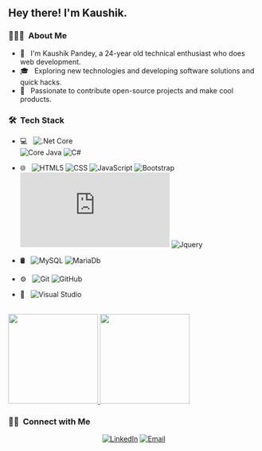 <h2> Hey there! I'm Kaushik.</h2>

<h3> 👨🏻‍💻 &nbsp;About Me </h3>

- 🤔 &nbsp; I'm Kaushik Pandey, a 24-year old technical enthusiast who does web development.
- 🎓 &nbsp; Exploring new technologies and developing software solutions and quick hacks.
- 💼 &nbsp; Passionate to contribute open-source projects and make cool products.


<h3> 🛠 &nbsp;Tech Stack</h3>

- 💻 &nbsp;
  ![.Net Core](https://img.shields.io/badge/.NET-5C2D91?style=for-the-badge&logo=.net&logoColor=white)  
  ![Core Java](https://img.shields.io/badge/-Java-333333?style=flat&logo=Java&logoColor=007396)
  ![C#](https://img.shields.io/badge/C%23-239120?style=for-the-badge&logo=c-sharp&logoColor=white)
 
- 🌐 &nbsp;
  ![HTML5](https://img.shields.io/badge/-HTML5-333333?style=flat&logo=HTML5)
  ![CSS](https://img.shields.io/badge/-CSS-333333?style=flat&logo=CSS3&logoColor=1572B6)
  ![JavaScript](https://img.shields.io/badge/-JavaScript-333333?style=flat&logo=javascript)
  ![Bootstrap](https://img.shields.io/badge/-Bootstrap-333333?style=flat&logo=bootstrap&logoColor=563D7C)
  ![Knockout.js](https://img.shields.io/badge/Knockout.js)
  ![Jquery](https://img.shields.io/badge/jQuery-0769AD?style=for-the-badge&logo=jquery&logoColor=white)
- 🛢 &nbsp;
  ![MySQL](https://img.shields.io/badge/-MySQL-333333?style=flat&logo=mysql)
  ![MariaDb](https://img.shields.io/badge/MariaDB-003545?style=for-the-badge&logo=mariadb&logoColor=white)
- ⚙️ &nbsp;
  ![Git](https://img.shields.io/badge/-Git-333333?style=flat&logo=git)
  ![GitHub](https://img.shields.io/badge/-GitHub-333333?style=flat&logo=github)
 
- 🔧 &nbsp;
  ![Visual Studio](https://img.shields.io/badge/Visual_Studio-5C2D91?style=for-the-badge&logo=visual%20studio&logoColor=white)


<br/>

<a href="https://github.com/Kaushik1Dev">
  <img height="180em" src="https://github-readme-stats.vercel.app/api?username=Kaushik1Dev&theme=buefy&show_icons=true" />
  <img height="180em" src="https://github-readme-stats.vercel.app/api/top-langs/?username=Kaushik1Dev&theme=buefy&layout=compact" />
</a>

<br/>

<h3> 🤝🏻 &nbsp;Connect with Me </h3>

<p align="center">
<a href="https://www.linkedin.com/in/kaushikpandey35"><img alt="LinkedIn" src="https://img.shields.io/badge/LinkedIn-Kaushik%20Pandey%20?style=flat-square&logo=linkedin"></a>
<a href="mailto:kaushikpandey35@gmail.com"><img alt="Email" src="https://img.shields.io/badge/Email-kaushikpandey35@gmail.com-KP?style=flat-square&logo=gmail"></a>
</p>

